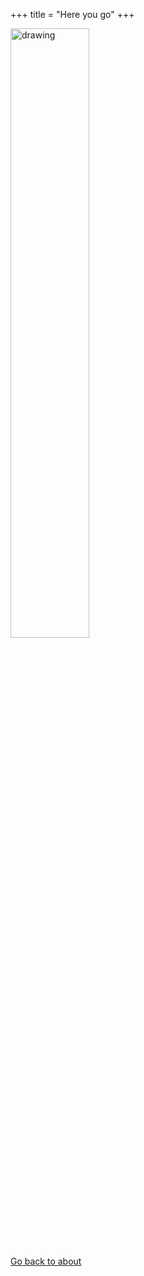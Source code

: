 +++
title = "Here you go"
+++

<img src="https://www.knownsh.cc/images/actualref.png" alt="drawing" width="50%"/>

[Go back to about](/about)